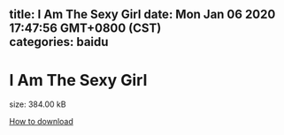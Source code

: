 
title: I Am The Sexy Girl
date: Mon Jan 06 2020 17:47:56 GMT+0800 (CST)    
categories: baidu
---

# I Am The Sexy Girl
size: 384.00 kB
 
 

[How to download](https://bpcam.bemobtrk.com/go/2ceec3aa-1ca2-46d6-b9ff-aaa5c184517c?jno=42)